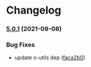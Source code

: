 # Changelog

### [5.0.1](https://www.github.com/Financial-Times/origami-monorepo/compare/o-viewport-v5.0.0...o-viewport-v5.0.1) (2021-09-08)


### Bug Fixes

* update o-utils dep ([faca2b0](https://www.github.com/Financial-Times/origami-monorepo/commit/faca2b0d38de7ac83f195ff497311124055f926f))
